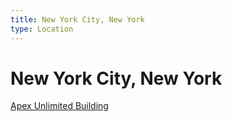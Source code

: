 ```yaml
---
title: New York City, New York
type: Location
---
```

# New York City, New York

[Apex Unlimited Building](/places/apex-unlimited-building.md)
